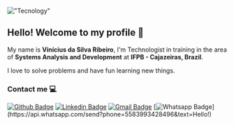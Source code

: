 !["Tecnology"](https://media.giphy.com/media/xTiTnxpQ3ghPiB2Hp6/giphy.gif)

## Hello! Welcome to my profile 👋

My name is **Vinícius da Silva Ribeiro**, I'm Technologist in training in the area of **Systems Analysis and Development** at **IFPB - Cajazeiras, Brazil**.

I love to solve problems and have fun learning new things.

### Contact me :computer:

[![Github Badge](https://img.shields.io/badge/-Github-000?style=flat-square&logo=Github&logoColor=white&link=https://github.com/Vini92/Vini92)](https://github.com/Vini92/Vini92)
[![Linkedin Badge](https://img.shields.io/badge/-LinkedIn-blue?style=flat-square&logo=Linkedin&logoColor=white&link=https://www.linkedin.com/in/vinícius-ribeiro-4034b81b8/)](https://www.linkedin.com/in/vinícius-ribeiro-4034b81b8/)
[![Gmail Badge](https://img.shields.io/badge/-Gmail-c14438?style=flat-square&logo=Gmail&logoColor=white&link=mailto:seu_email)](mailto:vinic.s.ribeiro@gmail.com)
[![Whatsapp Badge](https://img.shields.io/badge/-Whatsapp-4CA143?style=flat-square&labelColor=4CA143&logo=whatsapp&logoColor=white&link=https://api.whatsapp.com/send?phone=5583993428496&text=Hello!)](https://api.whatsapp.com/send?phone=5583993428496&text=Hello!)

<!--
**Vini92/Vini92** is a ✨ _special_ ✨ repository because its `README.md` (this file) appears on your GitHub profile.

Here are some ideas to get you started:

- 🔭 I’m currently working on ...
- 🌱 I’m currently learning ...
- 👯 I’m looking to collaborate on ...
- 🤔 I’m looking for help with ...
- 💬 Ask me about ...
- 📫 How to reach me: ...
- 😄 Pronouns: ...
- ⚡ Fun fact: ...
-->
  
